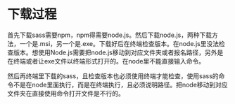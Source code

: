 # 下载过程

首先下载sass需要npm，npm得需要node.js。然后下载node.js，两种下载方法，一个是.msi，另一个是.exe。下载好后在终端检查版本。在node.js里没法检查版本。想使用Node.js需要把node.js移动到对应文件夹或者报名路径，另外是在终端或者让exe文件以终端形式打开的。在node里不能直接输入命令。

然后再终端里下载的sass，且检查版本也必须使用终端才能检查，使用sass的命令不是在node里面执行，而是在终端执行，且必须说明路径。把node移动到对应文件夹在直接使用命令打开文件是不行的。

